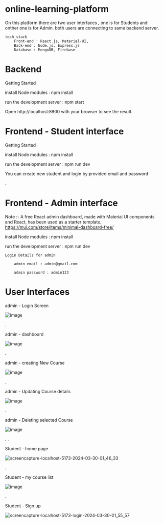 # online-learning-platform

On this platform there are two user interfaces , one is for Students and onther one is for Admin. both users are connecting to same backend server.

    tech stack 
        Front-end : React.js, Material-UI, 
        Back-end : Node.js, Express.js
        Database : MongoDB, Firebase

        
# Backend
Getting Started

install Node modules : npm install

run the development server : npm start

Open http://localhost:8800 with your browser to see the result.


# Frontend - Student interface

Getting Started

install Node modules : npm install

run the development server : npm run dev

You can create new student and login by provided email and password

.

# Frontend - Admin interface

Note :- A free React admin dashboard, made with Material UI components and React, has been used as a starter template.
https://mui.com/store/items/minimal-dashboard-free/

install Node modules : npm install

run the development server : npm run dev

    Login Details for admin
    
        admin email : admin@gmail.com
        
        admin password : admin123


# User Interfaces    
    
admin -  Login Screen

![image](https://github.com/S-Dissanayake/online-learning-platform/assets/89515541/6d04a5b0-0ede-481b-a49e-4f6b8f1f0557)

.

admin  - dashboard

![image](https://github.com/S-Dissanayake/online-learning-platform/assets/89515541/4e106953-6f42-439f-841c-fe5f1b87f943)

.

admin - creating New Course 

![image](https://github.com/S-Dissanayake/online-learning-platform/assets/89515541/fbbb1d21-892b-4248-ac85-2a355b71b168)

.

admin - Updating Course details

![image](https://github.com/S-Dissanayake/online-learning-platform/assets/89515541/4d084398-24a1-4f02-84ac-422f7db22928)

.

admin - Deleting selected Course

![image](https://github.com/S-Dissanayake/online-learning-platform/assets/89515541/ad09468f-8032-4e89-9987-e7ffbd6aced7)

.
.

Student - home page

![screencapture-localhost-5173-2024-03-30-01_46_33](https://github.com/S-Dissanayake/online-learning-platform/assets/89515541/a1ddbfe5-390b-434e-a3e6-e53572a95d16)

.

Student - my course list

![image](https://github.com/S-Dissanayake/online-learning-platform/assets/89515541/115a509e-7140-4408-a9b1-60d0b74bf18f)

.

Student - Sign up

![screencapture-localhost-5173-login-2024-03-30-01_55_57](https://github.com/S-Dissanayake/online-learning-platform/assets/89515541/f83be352-a1ca-4e99-ab27-87783c050c9c)









